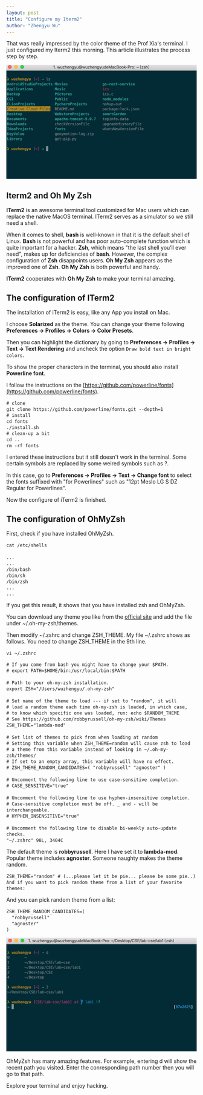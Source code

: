 ```yaml
---
layout: post
title: "Configure my Iterm2"
author: "Zhengyu Wu"
---
```


That was really impressed by the color theme of the Prof Xia's terminal. I just configured my Iterm2 this morning. This article illustrates the process step by step. 

![](https://github.com/GEORGE5961/markdown_photos/blob/master/zsh.png?raw=true)


## Iterm2 and Oh My Zsh

**ITerm2** is an awesome terminal tool customized for Mac users which can replace the native MacOS terminal. ITerm2 serves as a simulator so we still need a shell. 

When it comes to shell, **bash** is well-known in that it is the default shell of Linux. **Bash** is not powerful and has poor auto-complete function which is quite important for a hacker. **Zsh**, which means "the last shell you’ll ever need", makes up for deficiencies of **bash**. However, the complex configuration of **Zsh** disappoints users. **Oh My Zsh** appears as the improved one of **Zsh**. **Oh My Zsh** is both powerful and handy. 

**ITerm2** cooperates with **Oh My Zsh** to make your terminal amazing.   


## The configuration of ITerm2

The installation of iTerm2 is easy, like any App you install on Mac. 

I choose **Solarized** as the theme. You can change your theme following **Preferences -> Profiles -> Colors -> Color Presets**.

Then you can highlight the dictionary by going to **Preferences -> Profiles -> Text -> Text Rendering** and uncheck the option `Draw bold text in bright colors`.

To show the proper characters in the terminal, you should also install **Powerline font**.

I follow the instructions on the [https://github.com/powerline/fonts](https://github.com/powerline/fonts).

```
# clone
git clone https://github.com/powerline/fonts.git --depth=1
# install
cd fonts
./install.sh
# clean-up a bit
cd ..
rm -rf fonts
```

I entered these instructions but it still doesn't work in the terminal. Some certain symbols are replaced by some weired symbols such as ?.

In this case, go to **Preferences -> Profiles -> Text -> Change font** to select the fonts suffixed with "for Powerlines" such as "12pt Meslo LG S DZ Regular for Powerlines".

Now the configure of iTerm2 is finished.

## The configuration of OhMyZsh

First, check if you have installed OhMyZsh.

```
cat /etc/shells

...
...
/bin/bash
/bin/sh
/bin/zsh
...
...
```

If you get this result, it shows that you have installed zsh and OhMyZsh.

You can download any theme you like from the [official site](https://ohmyz.sh/) and add the file under ~/.oh-my-zsh/themes.

Then modify ~/.zshrc and change ZSH_THEME. My file ~/.zshrc shows as follows. You need to change ZSH\_THEME in the 9th line. 

```
vi ~/.zshrc

```

```
# If you come from bash you might have to change your $PATH.
# export PATH=$HOME/bin:/usr/local/bin:$PATH

# Path to your oh-my-zsh installation.
export ZSH="/Users/wuzhengyu/.oh-my-zsh"

# Set name of the theme to load --- if set to "random", it will
# load a random theme each time oh-my-zsh is loaded, in which case,
# to know which specific one was loaded, run: echo $RANDOM_THEME
# See https://github.com/robbyrussell/oh-my-zsh/wiki/Themes
ZSH_THEME="lambda-mod"

# Set list of themes to pick from when loading at random
# Setting this variable when ZSH_THEME=random will cause zsh to load
# a theme from this variable instead of looking in ~/.oh-my-zsh/themes/
# If set to an empty array, this variable will have no effect.
# ZSH_THEME_RANDOM_CANDIDATES=( "robbyrussell" "agnoster" )

# Uncomment the following line to use case-sensitive completion.
# CASE_SENSITIVE="true"

# Uncomment the following line to use hyphen-insensitive completion.
# Case-sensitive completion must be off. _ and - will be interchangeable.
# HYPHEN_INSENSITIVE="true"

# Uncomment the following line to disable bi-weekly auto-update checks.
"~/.zshrc" 98L, 3404C
```

The default theme is **robbyrussell**. Here I have set it to **lambda-mod**. Popular theme includes **agnoster**. Someone naughty makes the theme random.

```
ZSH_THEME="random" # (...please let it be pie... please be some pie..)
And if you want to pick random theme from a list of your favorite themes:
```

And you can pick random theme from a list:

```
ZSH_THEME_RANDOM_CANDIDATES=(
  "robbyrussell"
  "agnoster"
)
```

![](https://github.com/GEORGE5961/markdown_photos/blob/master/zsh1.png?raw=true)

OhMyZsh has many amazing features. For example, entering d will show the recent path you visited. Enter the conresponding path number then you will go to that path.

Explore your terminal and enjoy hacking.





